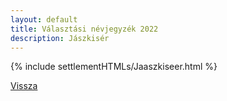 ```yaml
---
layout: default
title: Választási névjegyzék 2022
description: Jászkisér
---
```


{% include settlementHTMLs/Jaaszkiseer.html %}

[Vissza](../)